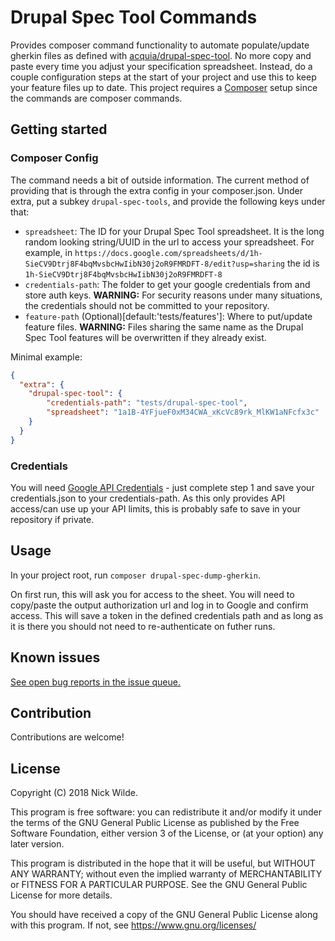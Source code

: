 # Drupal Spec Tool Commands

Provides composer command functionality to automate populate/update gherkin files as defined with [acquia/drupal-spec-tool](https://github.com/acquia/drupal-spec-tool).
No more copy and paste every time you adjust your specification spreadsheet.
Instead, do a couple configuration steps at the start of your project and use this to keep your feature files up to date.
This project requires a [Composer](https://getcomposer.org/) setup since the commands are composer commands.

## Getting started

### Composer Config
The command needs a bit of outside information. The current method of providing that is through the extra config in your
composer.json. Under extra, put a subkey `drupal-spec-tools`, and provide the following keys under that:
  - `spreadsheet`: The ID for your Drupal Spec Tool spreadsheet. It is the long random looking string/UUID in the url to access your spreadsheet. 
    For example, in `https://docs.google.com/spreadsheets/d/1h-SieCV9Dtrj8F4bqMvsbcHwIibN30j2oR9FMRDFT-8/edit?usp=sharing` the id is `1h-SieCV9Dtrj8F4bqMvsbcHwIibN30j2oR9FMRDFT-8`
  - `credentials-path`: The folder to get your google credentials from and store auth keys.
    __WARNING:__ For security reasons under many situations, the credentials should not be committed to your repository.
  - `feature-path` (Optional)[default:'tests/features']: Where to put/update feature files. __WARNING:__ Files sharing the same name
    as the Drupal Spec Tool features will be overwritten if they already exist.

Minimal example:
```json
{
  "extra": {
    "drupal-spec-tool": {
        "credentials-path": "tests/drupal-spec-tool",
        "spreadsheet": "1a1B-4YFjueF0xM34CWA_xKcVc89rk_MlKW1aNFcfx3c"
    }
  }
}
```

### Credentials
You will need [Google API Credentials](https://developers.google.com/sheets/api/quickstart/php) - just complete step 1
and save your credentials.json to your credentials-path. As this only provides API access/can use up your API limits,
this is probably safe to save in your repository if private.

## Usage
In your project root, run `composer drupal-spec-dump-gherkin`.

On first run, this will ask you for access to the sheet. You will need to copy/paste the output authorization url
and log in to Google and confirm access. This will save a token in the defined credentials path and as long as it is there
you should not need to re-authenticate on futher runs.

## Known issues

[See open bug reports in the issue queue.](https://github.com/NickWilde1990/drupal-spec-tool-commands/issues)

## Contribution

Contributions are welcome!

## License

Copyright (C) 2018 Nick Wilde.

This program is free software: you can redistribute it and/or modify
it under the terms of the GNU General Public License as published by
the Free Software Foundation, either version 3 of the License, or
(at your option) any later version.

This program is distributed in the hope that it will be useful,
but WITHOUT ANY WARRANTY; without even the implied warranty of
MERCHANTABILITY or FITNESS FOR A PARTICULAR PURPOSE.  See the
GNU General Public License for more details.

You should have received a copy of the GNU General Public License
along with this program.  If not, see <https://www.gnu.org/licenses/>
